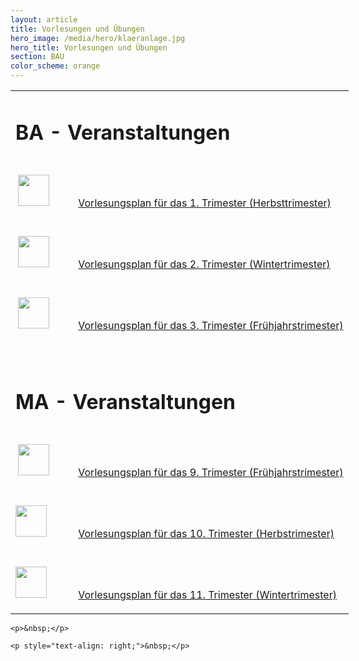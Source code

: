 ```yaml
---
layout: article
title: Vorlesungen und Übungen
hero_image: /media/hero/klaeranlage.jpg
hero_title: Vorlesungen und Übungen
section: BAU
color_scheme: orange
---
```


<div id="content-core">
  <div class="" id="parent-fieldname-text-03c92d7e518b458d89a3d914f7bcbad7">
    <table style="width: 600px;" cellspacing="1" cellpadding="1" border="0">
	  <tbody>
		<tr>
		  <td colspan="2">
			<h1>BA - Veranstaltungen</h1>
		  </td>
		</tr>
		<tr>
		  <td style="width: 80px;"><span class="link-internal-js">&nbsp;</span><a href="https://www.unibw.de/werkstoffe/lehre/vorlesungen/herbsttrimester-2015-1.pdf"><img alt="" src="https://www.unibw.de/werkstoffe/lehre/vorlesungen/taste-c15-kl.png/image_preview" style="width: 50px; height: 50px; margin-top: 5px; margin-bottom: 5px;"></a></td>
		  <td>
			<p><br>
			  <br>
			  <span class="link-pdf-js">&nbsp;</span><a href="https://www.unibw.de/werkstoffe/lehre/vorlesungen/stundenplan-ht-202016-final.pdf">Vorlesungsplan für das 1. Trimester (Herbsttrimester)</a></p>
		  </td>
		</tr>
		<tr>
		  <td><span class="link-internal-js">&nbsp;</span><a href="https://www.unibw.de/werkstoffe/lehre/vorlesungen/stundenplan-wt-2017-081216.pdf"><img alt="" src="https://www.unibw.de/werkstoffe/lehre/vorlesungen/taste-c15-kl.png/image_preview" style="width: 50px; height: 50px; margin-top: 5px; margin-bottom: 5px;"></a></td>
		  <td>
			<p><br>
			  <br>
			  <span class="link-pdf-js">&nbsp;</span><a href="https://www.unibw.de/werkstoffe/lehre/vorlesungen/stundenplan-wt-2017-081216.pdf">Vorlesungsplan für das 2. Trimester (Wintertrimester)</a></p>
		  </td>
		</tr>
		<tr>
		  <td><span class="link-internal-js">&nbsp;</span><a href="https://www.unibw.de/werkstoffe/lehre/vorlesungen/fruhjahrstrimester-2016-1.pdf"><img alt="" src="https://www.unibw.de/werkstoffe/lehre/vorlesungen/taste-c15-kl.png/image_preview" style="width: 50px; height: 50px; margin-top: 5px; margin-bottom: 5px;"></a></td>
		  <td>
			<p><br>
			  <br>
			  <span class="link-pdf-js">&nbsp;</span><a href="https://www.unibw.de/werkstoffe/lehre/vorlesungen/fruhjahrstrimester-2016-1.pdf">Vorlesungsplan für das 3. Trimester (Frühjahrstrimester)</a></p>
		  </td>
		</tr>
		<tr>
		  <td>&nbsp;</td>
		  <td>&nbsp;</td>
		</tr>
		<tr>
		  <td colspan="2">
			<h1>MA - Veranstaltungen</h1>
		  </td>
		</tr>
		<tr>
		  <td><span class="link-internal-js">&nbsp;</span><a href="https://www.unibw.de/werkstoffe/lehre/vorlesungen/150407-vorlesungstermine-leichte-und-transparente.pdf"><img alt="" src="https://www.unibw.de/werkstoffe/lehre/vorlesungen/taste-c15-kl.png/image_preview" style="width: 50px; height: 50px; margin-top: 5px; margin-bottom: 5px;"></a></td>
		  <td>
			<p><br>
			  <br>
			  <span class="link-pdf-js">&nbsp;</span><a href="https://www.unibw.de/werkstoffe/lehre/vorlesungen/150407-vorlesungstermine-leichte-und-transparente.pdf">Vorlesungsplan für das 9. Trimester (Frühjahrstrimester)</a></p>
		  </td>
		</tr>
		<tr>
		  <td><img alt="" src="https://www.unibw.de/werkstoffe/lehre/vorlesungen/taste-c15-kl.png/image_preview" style="width: 50px; height: 50px; margin-top: 5px; margin-bottom: 5px;"></td>
		  <td>
			<p><br>
			  <br>
			  <span class="link-pdf-js">&nbsp;</span><a href="https://www.unibw.de/werkstoffe/lehre/vorlesungen/ht2014-sonderbetone.pdf">Vorlesungsplan für das 10. Trimester (Herbstrimester)</a></p>
		  </td>
		</tr>
		<tr>
		  <td><img alt="" src="https://www.unibw.de/werkstoffe/lehre/vorlesungen/taste-c15-kl.png/image_preview" style="width: 50px; height: 50px; margin-top: 5px; margin-bottom: 5px;"></td>
		  <td>
			<p><br>
			  <br>
			  <span class="link-pdf-js">&nbsp;</span><a href="https://www.unibw.de/werkstoffe/lehre/vorlesungen/sonderbetone-wt-2015-1.pdf">Vorlesungsplan für das 11. Trimester (Wintertrimester)</a></p>
		  </td>
		</tr>
	  </tbody>
    </table>

    <p>&nbsp;</p>

    <p style="text-align: right;">&nbsp;</p>
  </div>
</div>
